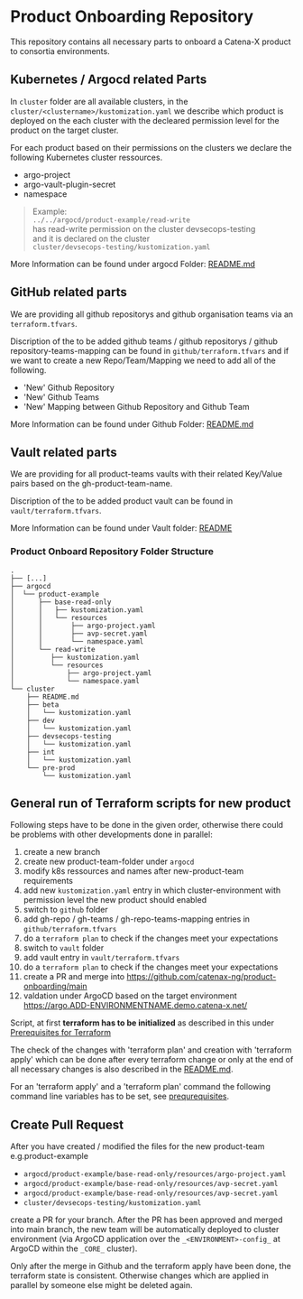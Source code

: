 # Product Onboarding Repository

This repository contains all necessary parts to onboard a Catena-X product to consortia environments.

## Kubernetes / Argocd related Parts

In `cluster` folder are all available clusters, in the `cluster/<clustername>/kustomization.yaml` we describe which product is deployed on the each cluster with the decleared permission level for the product on the target cluster.

For each product based on their permissions on the clusters we declare the following Kubernetes cluster ressources.

- argo-project
- argo-vault-plugin-secret
- namespace

> Example:  
> `../../argocd/product-example/read-write`  
> has read-write permission on the cluster devsecops-testing  
> and it is declared on the cluster  
> `cluster/devsecops-testing/kustomization.yaml`

More Information can be found under argocd Folder: [README.md](argocd/README.md)

## GitHub related parts

We are providing all github repositorys and github organisation teams via an `terraform.tfvars`.

Discription  of the to be added github teams / github repositorys / github repository-teams-mapping can be found in `github/terraform.tfvars` and if we want to create a new Repo/Team/Mapping we need to add all of the following.

- 'New' Github Repository
- 'New' Github Teams
- 'New' Mapping between Github Repository and Github Team

More Information can be found under Github Folder: [README.md](github/README.md)

## Vault related parts

We are providing for all product-teams vaults with their related Key/Value pairs based on the gh-product-team-name.

Discription  of the to be added product vault can be found in `vault/terraform.tfvars`.

More Information can be found under Vault folder: [README](vault/README.md)

### Product Onboard Repository Folder Structure

```text
.
├── [...]
├── argocd
│  └── product-example
│      ├── base-read-only
│      │   ├── kustomization.yaml
│      │   └── resources
│      │       ├── argo-project.yaml
│      │       ├── avp-secret.yaml
│      │       └── namespace.yaml
│      └── read-write
│         ├── kustomization.yaml
│         └── resources
│             ├── argo-project.yaml
│             └── namespace.yaml
└── cluster
    ├── README.md
    ├── beta
    │   └── kustomization.yaml
    ├── dev
    │   └── kustomization.yaml
    ├── devsecops-testing
    │   └── kustomization.yaml
    ├── int
    │   └── kustomization.yaml    
    └── pre-prod
        └── kustomization.yaml
```

## General run of Terraform scripts for new product

Following steps have to be done in the given order, otherwise there could be problems with other developments done in
parallel:

1. create a new branch
2. create new product-team-folder under `argocd`
3. modify k8s ressources and names after new-product-team requirements
4. add new `kustomization.yaml` entry in which cluster-environment with permission level the new product should enabled
5. switch to `github` folder
6. add gh-repo / gh-teams / gh-repo-teams-mapping entries in `github/terraform.tfvars`
7. do a `terraform plan` to check if the changes meet your expectations
8. switch to `vault` folder
9. add vault entry in `vault/terraform.tfvars`
10. do a `terraform plan` to check if the changes meet your expectations
11. create a PR and merge into <https://github.com/catenax-ng/product-onboarding/main>
12. valdation under ArgoCD based on the target environment <https://argo.ADD-ENVIRONMENTNAME.demo.catena-x.net/>

Script, at first **terraform has to be initialized** as described in this under [Prerequisites for Terraform](/PREREQUISITES.md)

The check of the changes with 'terraform plan' and creation with 'terraform apply' which can be done after every terraform change or only at the end of all necessary changes is also described in the [README.md](https://github.com/catenax-ng/product-onboarding/blob/main/github/README.md).

For an 'terraform apply' and a 'terraform plan' command the following command line variables has to be set, see [prequrequisites](/PREREQUISITES.md).

## Create Pull Request

After you have created / modified the files for the new product-team e.g.product-example

- `argocd/product-example/base-read-only/resources/argo-project.yaml`
- `argocd/product-example/base-read-only/resources/avp-secret.yaml`
- `argocd/product-example/base-read-only/resources/avp-secret.yaml`
- `cluster/devsecops-testing/kustomization.yaml`

create a PR for your branch. After the PR has been approved and merged into main branch, the new team will be
automatically deployed to cluster environment (via ArgoCD application over the `_<ENVIRONMENT>-config_` at ArgoCD within the `_CORE_` cluster).

Only after the merge in Github and the terraform apply have been done, the terraform state is consistent.
Otherwise changes which are applied in parallel by someone else might be deleted again.
